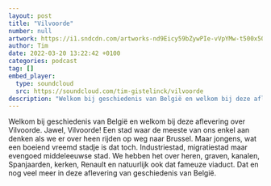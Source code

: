 ```yaml
---
layout: post
title: "Vilvoorde"
number: null
artwork: https://i1.sndcdn.com/artworks-nd9Eicy59bZywPIe-vVpYMw-t500x500.jpg
author: Tim
date: 2022-03-20 13:22:42 +0100
categories: podcast
tag: []
embed_player:
  type: soundcloud
  src: https://soundcloud.com/tim-gistelinck/vilvoorde
description: "Welkom bij geschiedenis van België en welkom bij deze aflevering over Vilvoorde."
---
```

Welkom bij geschiedenis van België en welkom bij deze aflevering over Vilvoorde. Jawel, Vilvoorde! Een stad waar de meeste van ons enkel aan denken als we er over heen rijden op weg naar Brussel. Maar jongens, wat een boeiend vreemd stadje is dat toch. Industriestad, migratiestad maar evengoed middeleeuwse stad. We hebben het over heren, graven, kanalen, Spanjaarden, kerken, Renault en natuurlijk ook dat fameuze viaduct. Dat en nog veel meer in deze aflevering van geschiedenis van België.